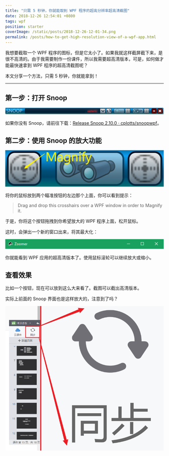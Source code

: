 ```yaml
---
title: "只需 5 秒钟，你就能取到 WPF 程序的超高分辨率超高清截图"
date: 2018-12-26 12:54:01 +0800
tags: wpf
position: starter
coverImage: /static/posts/2018-12-26-12-01-34.png
permalink: /posts/how-to-get-high-resolution-view-of-a-wpf-app.html
---
```


我想要截取一个 WPF 程序的图标，但是它太小了。如果我就这样截屏截下来，是很不高清的。由于我需要制作一份课件，所以我需要超高清版本，可是，如何做才能最快速拿到 WPF 程序的超高清截图呢？

本文分享一个方法，只需 5 秒钟，你就能拿到！

---

## 第一步：打开 Snoop

![Snoop 的界面](/static/posts/2018-12-26-12-01-34.png)

如果你没有 Snoop，请前往下载：[Release Snoop 2.10.0 · cplotts/snoopwpf](https://github.com/cplotts/snoopwpf/releases/tag/2.10.0)。

## 第二步：使用 Snoop 的放大功能

![放大功能](/static/posts/2018-12-26-12-03-28.png)

将你的鼠标放到两个瞄准按钮的左边那个上面，你可以看到提示：

> Drag and drop this crosshairs over a WPF window in order to Magnify it.

于是，你将这个按钮拖拽到你希望放大的 WPF 程序上面，松开鼠标。

这时，会弹出一个新的窗口出来，将其最大化：

![需要最大化](/static/posts/2018-12-26-12-05-03.png)

你就能看到 WPF 应用的超高清版本了。使用鼠标滚轮可以继续放大或缩小。

## 查看效果

比如一个按钮，现在可以放到这么大来看了。截图可以截出高清版本。

实际上前面的 Snoop 界面也是这样放大的，注意到了吗？

![放大之后的同步按钮](/static/posts/2018-12-26-12-50-52.png)


